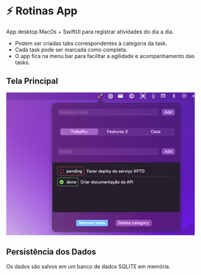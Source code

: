 # ⚡️ Rotinas App
App desktop MacOs + SwiftUI para registrar atividades do dia a dia.
- Podem ser criadas tabs correspondentes à categoria da task.
- Cada task pode ser marcada como completa.
- O app fica na menu bar para facilitar a agilidade e acompanhamento das tasks.

## Tela Principal
![banner](/assets/rotinas-app-home.png)

## Persistência dos Dados
Os dados são salvos em um banco de dados SQLITE em memória.
